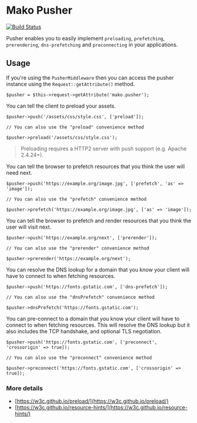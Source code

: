 # Mako Pusher

[![Build Status](https://img.shields.io/travis/mako-framework/pusher/master.svg?style=flat)](https://travis-ci.org/mako-framework/pusher)

Pusher enables you to easily implement `preloading`, `prefetching`, `prerendering`, `dns-prefetching` and `preconnecting` in your applications.

## Usage

If you're using the `PusherMiddleware` then you can access the pusher instance using the `Request::getAttribute()` method.

	$pusher = $this->request->getAttribute('mako.pusher');

You can tell the client to preload your assets.

	$pusher->push('/assets/css/style.css', ['preload']);

	// You can also use the "preload" convenience method

	$pusher->preload('/assets/css/style.css');

> Preloading requires a HTTP2 server with push support (e.g. Apache 2.4.24+).

You can tell the browser to prefetch resources that you think the user will need next.

	$pusher->push('https://example.org/image.jpg', ['prefetch', 'as' => 'image']);

	// You can also use the "prefetch" convenience method

	$pusher->prefetch('https://example.org/image.jpg', ['as' => 'image']);

You can tell the browser to prefetch and render resources that you think the user will visit next.

	$pusher->push('https://example.org/next', ['prerender']);

	// You can also use the "prerender" convenience method

	$pusher->prerender('https://example.org/next');

You can resolve the DNS lookup for a domain that you know your client will have to connect to when fetching resources.

	$pusher->push('https://fonts.gstatic.com', ['dns-prefetch']);

	// You can also use the "dnsPrefetch" convenience method

	$pusher->dnsPrefetch('https://fonts.gstatic.com');

You can pre-connect to a domain that you know your client will have to connect to when fetching resources. This will resolve the DNS lookup but it also includes the TCP handshake, and optional TLS negotiation.

	$pusher->push('https://fonts.gstatic.com', ['preconnect', 'crossorigin' => true]);

	// You can also use the "preconnect" convenience method

	$pusher->preconnect('https://fonts.gstatic.com', ['crossorigin' => true]);

### More details

* [https://w3c.github.io/preload/](https://w3c.github.io/preload/)
* [https://w3c.github.io/resource-hints/](https://w3c.github.io/resource-hints/)
